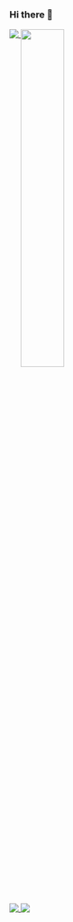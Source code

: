 ### Hi there 👋
<div>
  <a href="https://github.com/ryo-ma/github-profile-trophy">
    <img align="top" src="https://github-profile-trophy.vercel.app/?username=Ras96&column=4&row=2" />
  </a>
  <a href="https://github.com/vn7n24fzkq/github-profile-summary-cards">
    <img align="top" src="https://github-profile-summary-cards.vercel.app/api/cards/productive-time?username=Ras96&theme=github" width="39%" height="39%"/>
  </a>
</div>
<p></p>
<div>
  <a href="https://github.com/anuraghazra/github-readme-stats">
    <img align="top" src="https://github-readme-stats.vercel.app/api?username=Ras96&count_private=true&show_icons=true" />
  </a>
  <a href="https://github.com/anuraghazra/github-readme-stats">
    <img align="top" src="https://github-readme-stats.vercel.app/api/top-langs/?username=Ras96&langs_count=10&layout=compact&hide=shell&exclude_repo=Com-Pro" />
  </a>
</div>

<!--
**Ras96/Ras96** is a ✨ _special_ ✨ repository because its `README.md` (this file) appears on your GitHub profile.

Here are some ideas to get you started:

- 🔭 I’m currently working on ...
- 🌱 I’m currently learning ...
- 👯 I’m looking to collaborate on ...
- 🤔 I’m looking for help with ...
- 💬 Ask me about ...
- 📫 How to reach me: ...
- 😄 Pronouns: ...
- ⚡ Fun fact: ...
-->
